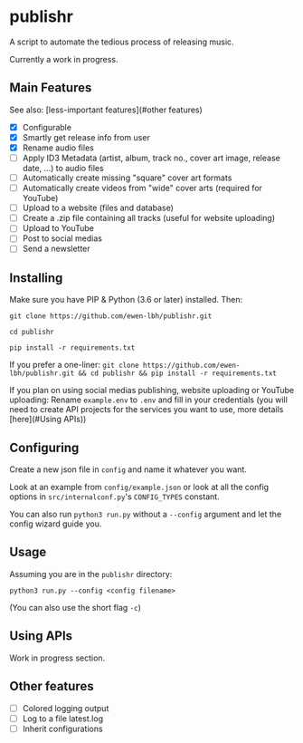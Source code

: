 # publishr
A script to automate the tedious process of releasing music.

Currently a work in progress.

## Main Features
See also: [less-important features](#other features)
- [x] Configurable
- [x] Smartly get release info from user
- [x] Rename audio files
- [ ] Apply ID3 Metadata (artist, album, track no., cover art image, release date, ...) to audio files
- [ ] Automatically create missing "square" cover art formats
- [ ] Automatically create videos from "wide" cover arts (required for YouTube)
- [ ] Upload to a website (files and database)
- [ ] Create a .zip file containing all tracks (useful for website uploading)
- [ ] Upload to YouTube
- [ ] Post to social medias
- [ ] Send a newsletter  

## Installing
Make sure you have PIP & Python (3.6 or later) installed. Then:

`git clone https://github.com/ewen-lbh/publishr.git`

`cd publishr`

`pip install -r requirements.txt`

If you prefer a one-liner: `git clone https://github.com/ewen-lbh/publishr.git && cd publishr && pip install -r requirements.txt`

If you plan on using social medias publishing, website uploading or YouTube uploading:
Rename `example.env` to `.env` and fill in your credentials
(you will need to create API projects for the services you want to use, more details [here](#Using APIs))

## Configuring
Create a new json file in `config` and name it whatever you want.

Look at an example from `config/example.json` or look at all the config options in `src/internalconf.py`'s `CONFIG_TYPES` constant.

You can also run `python3 run.py` without a `--config` argument and let the config wizard guide you.

## Usage
Assuming you are in the `publishr` directory:

`python3 run.py --config <config filename>`

(You can also use the short flag `-c`)


## Using APIs
Work in progress section.
 
## Other features
- [ ] Colored logging output
- [ ] Log to a file latest.log
- [ ] Inherit configurations
